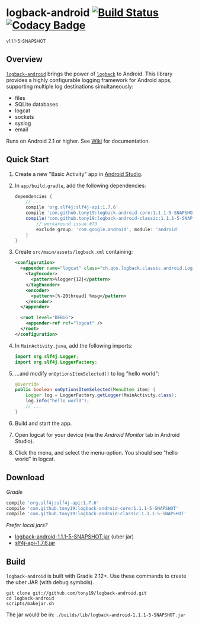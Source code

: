 # logback-android [![Build Status](https://tony19.ci.cloudbees.com/buildStatus/icon?job=logback-android/logback-android-gradle-build)](https://tony19.ci.cloudbees.com/job/logback-android/job/logback-android-gradle-build) [![Codacy Badge](https://api.codacy.com/project/badge/grade/c1d818d1911440e3b6d685c20a425856)](https://www.codacy.com/app/tony19/logback-android)
<sup>v1.1.1-5-SNAPSHOT</sup>

Overview
--------
[`logback-android`][2] brings the power of [`logback`][1] to Android. This library provides a highly configurable logging framework for Android apps, supporting multiple log destinations simultaneously:

 * files
 * SQLite databases
 * logcat
 * sockets
 * syslog
 * email

Runs on Android 2.1 or higher. See [Wiki][6] for documentation.

Quick Start
-----------
1. Create a new "Basic Activity" app in [Android Studio][5].
2. In `app/build.gradle`, add the following dependencies:

    ```groovy
    dependencies {
        // ...
        compile 'org.slf4j:slf4j-api:1.7.6'
        compile 'com.github.tony19:logback-android-core:1.1.1-5-SNAPSHOT'
        compile('com.github.tony19:logback-android-classic:1.1.1-5-SNAPSHOT') {
            // workaround issue #73
            exclude group: 'com.google.android', module: 'android'
        }
    }
    ```

3. Create `src/main/assets/logback.xml` containing:

    ```xml
    <configuration>
      <appender name="logcat" class="ch.qos.logback.classic.android.LogcatAppender">
        <tagEncoder>
          <pattern>%logger{12}</pattern>
        </tagEncoder>
        <encoder>
          <pattern>[%-20thread] %msg</pattern>
        </encoder>
      </appender>

      <root level="DEBUG">
        <appender-ref ref="logcat" />
      </root>
    </configuration>
    ```

4. In `MainActivity.java`, add the following imports:

    ```java
    import org.slf4j.Logger;
    import org.slf4j.LoggerFactory;
    ```

5. ...and modify `onOptionsItemSelected()` to log "hello world":

    ```java
    @Override
    public boolean onOptionsItemSelected(MenuItem item) {
        Logger log = LoggerFactory.getLogger(MainActivity.class);
        log.info("hello world");
        // ...
    }
    ```

6. Build and start the app.
7. Open logcat for your device (via the _Android Monitor_ tab in Android Studio).
8. Click the menu, and select the menu-option. You should see "hello world" in logcat.


Download
--------
_Gradle_

```groovy
compile 'org.slf4j:slf4j-api:1.7.6'
compile 'com.github.tony19:logback-android-core:1.1.1-5-SNAPSHOT'
compile 'com.github.tony19:logback-android-classic:1.1.1-5-SNAPSHOT'
```

_Prefer local jars?_

 * [logback-android-1.1.1-5-SNAPSHOT.jar][3] (uber jar)
 * [slf4j-api-1.7.6.jar][4]


Build
-----
`logback-android` is built with Gradle 2.12+. Use these commands to create the uber JAR (with debug symbols).

    git clone git://github.com/tony19/logback-android.git
    cd logback-android
    scripts/makejar.sh

The jar would be in: `./builds/lib/logback-android-1.1.1-5-SNAPSHOT.jar`

 [1]: http://logback.qos.ch
 [2]: http://tony19.github.com/logback-android
 [3]: https://bitbucket.org/tony19/logback-android-jar/downloads/logback-android-1.1.1-5-SNAPSHOT.jar
 [4]: http://search.maven.org/remotecontent?filepath=org/slf4j/slf4j-api/1.7.6/slf4j-api-1.7.6.jar
 [5]: http://developer.android.com/sdk/index.html
 [6]: https://github.com/tony19/logback-android/wiki
